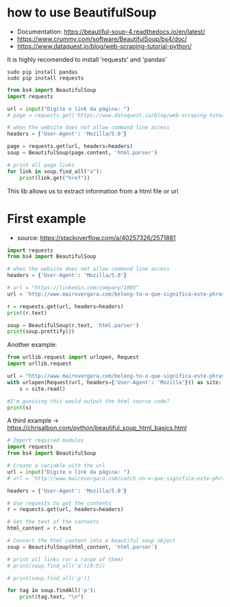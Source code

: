 # how to use BeautifulSoup
+ Documentation: https://beautiful-soup-4.readthedocs.io/en/latest/
+ https://www.crummy.com/software/BeautifulSoup/bs4/doc/
+ https://www.dataquest.io/blog/web-scraping-tutorial-python/

It is highly recomended to install 'requests' and 'pandas'

    sudo pip install pandas
    sudo pip install requests

``` python
from bs4 import BeautifulSoup
import requests

url = input("Digite o link da página: ")
# page = requests.get('https://www.dataquest.io/blog/web-scraping-tutorial-python/')

# when the website does not allow command line access
headers = {'User-Agent': 'Mozilla/5.0'}

page = requests.get(url, headers=headers)
soup = BeautifulSoup(page.content, 'html.parser')

# print all page links
for link in soup.find_all("a"):
    print(link.get("href"))
```

This lib allows us to extract information from a html file or url

# First example
+ source: https://stackoverflow.com/a/40257326/2571881

``` python
import requests
from bs4 import BeautifulSoup

# when the website does not allow command line access
headers = {'User-Agent': 'Mozilla/5.0'}

# url = "https://linkedin.com/company/1005"
url = 'http://www.mairovergara.com/belong-to-o-que-significa-este-phrasal-verb/'

r = requests.get(url, headers=headers)
print(r.text)

soup = BeautifulSoup(r.text, 'html.parser')
print(soup.prettify())
```

Another example:

``` python
from urllib.request import urlopen, Request
import urllib.request

url = "http://www.mairovergara.com/belong-to-o-que-significa-este-phrasal-verb/"
with urlopen(Request(url, headers={'User-Agent': 'Mozilla'})) as site:
    s = site.read()

#I'm guessing this would output the html source code?
print(s)
```

A third example →  https://chrisalbon.com/python/beautiful_soup_html_basics.html

``` python
# Import required modules
import requests
from bs4 import BeautifulSoup

# Create a variable with the url
url = input("Digite o link da página: ")
# url = 'http://www.mairovergara.com/catch-on-o-que-significa-este-phrasal-verb/'

headers = {'User-Agent': 'Mozilla/5.0'}

# Use requests to get the contents
r = requests.get(url, headers=headers)

# Get the text of the contents
html_content = r.text

# Convert the html content into a beautiful soup object
soup = BeautifulSoup(html_content, 'html.parser')

# print all links (or a range of them)
# print(soup.find_all('a')[0:5])

# print(soup.find_all('p'))

for tag in soup.findAll('p'):
    print(tag.text, "\n")
```

